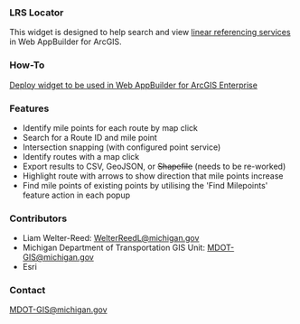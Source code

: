 ### LRS Locator
This widget is designed to help search and view [linear referencing services](https://developers.arcgis.com/rest/services-reference/linear-referencing-service.htm "linear referencing services") in Web AppBuilder for ArcGIS.

### How-To
[Deploy widget to be used in Web AppBuilder for ArcGIS Enterprise](https://developers.arcgis.com/web-appbuilder/guide/deploy-your-widget.htm)

### Features

- Identify mile points for each route by map click
- Search for a Route ID and mile point
- Intersection snapping (with configured point service)
- Identify routes with a map click
- Export results to CSV, GeoJSON, or ~~Shapefile~~ (needs to be re-worked)
- Highlight route with arrows to show direction that mile points increase
- Find mile points of existing points by utilising the 'Find Milepoints' feature action in each popup

### Contributors
- Liam Welter-Reed: [WelterReedL@michigan.gov](mailto:welterreedl@michigan.gov)
- Michigan Department of Transportation GIS Unit: [MDOT-GIS@michigan.gov](mailto:mdot-gis@michigan.gov)
- Esri

### Contact
[MDOT-GIS@michigan.gov](mailto:mdot-gis@michigan.gov)
